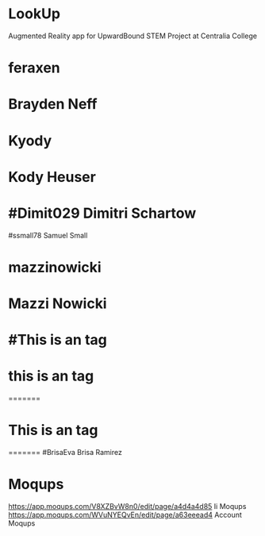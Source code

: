 # LookUp
Augmented Reality app for UpwardBound STEM Project at Centralia College

# feraxen
Brayden Neff
=======

# Kyody
Kody Heuser
=======

#Dimit029
Dimitri Schartow
=======

#ssmall78
Samuel Small
# mazzinowicki
Mazzi Nowicki
=======

#This is an <martensonjaden> tag
=======

# this is an <Danielrivera45> tag 
=======

# This is an <Jamison11> tag
=======
#BrisaEva
Brisa Ramirez

# Moqups
https://app.moqups.com/V8XZBvW8n0/edit/page/a4d4a4d85 Ii Moqups
https://app.moqups.com/WVuNYEQvEn/edit/page/a63eeead4 Account Moqups



